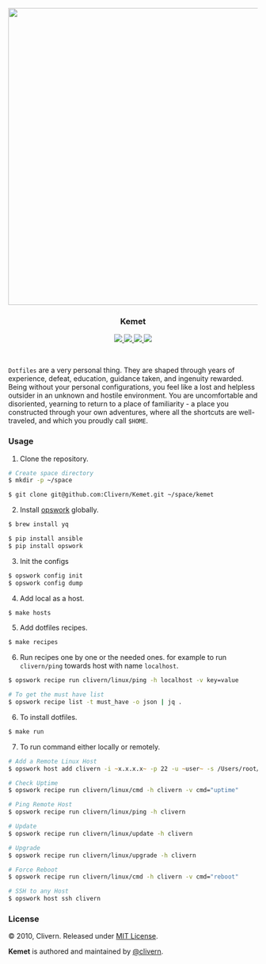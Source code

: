 <p align="center">
    <img src="https://raw.githubusercontent.com/Clivern/Kemet/main/screenshot01.png?v=3.1.1" width="600" />
    <h3 align="center">Kemet</h3>
    <p align="center">
        <a href="https://github.com/Clivern/Kemet/actions/workflows/ci.yml">
           <img src="https://github.com/Clivern/Kemet/actions/workflows/ci.yml/badge.svg?branch=main"/>
        </a>
        <a href="https://pypi.org/project/opswork/">
            <img src="https://img.shields.io/badge/Built_with-OpsWork-blue"/>
        </a>
        <a href="https://github.com/Clivern/Kemet/releases">
            <img src="https://img.shields.io/badge/Version-3.1.1-1abc9c.svg">
        </a>
        <a href="https://github.com/Clivern/Kemet/blob/master/LICENSE">
            <img src="https://img.shields.io/badge/LICENSE-MIT-blue.svg">
        </a>
    </p>
</p>
<br/>

`Dotfiles` are a very personal thing. They are shaped through years of experience, defeat, education, guidance taken, and ingenuity rewarded. Being without your personal configurations, you feel like a lost and helpless outsider in an unknown and hostile environment. You are uncomfortable and disoriented, yearning to return to a place of familiarity - a place you constructed through your own adventures, where all the shortcuts are well-traveled, and which you proudly call `$HOME`.


### Usage

1. Clone the repository.

```zsh
# Create space directory
$ mkdir -p ~/space

$ git clone git@github.com:Clivern/Kemet.git ~/space/kemet
```

2. Install [opswork](https://pypi.org/project/opswork/) globally.

```zsh
$ brew install yq

$ pip install ansible
$ pip install opswork
```

3. Init the configs

```zsh
$ opswork config init
$ opswork config dump
```

4. Add local as a host.

```zsh
$ make hosts
```

5. Add dotfiles recipes.

```zsh
$ make recipes
```

6. Run recipes one by one or the needed ones. for example to run `clivern/ping` towards host with name `localhost`.

```zsh
$ opswork recipe run clivern/linux/ping -h localhost -v key=value

# To get the must have list
$ opswork recipe list -t must_have -o json | jq .
```

6. To install dotfiles.

```zsh
$ make run
```

7. To run command either locally or remotely.

```zsh
# Add a Remote Linux Host
$ opswork host add clivern -i ~x.x.x.x~ -p 22 -u ~user~ -s /Users/root/.ssh/id_rsa.pem

# Check Uptime
$ opswork recipe run clivern/linux/cmd -h clivern -v cmd="uptime"

# Ping Remote Host
$ opswork recipe run clivern/linux/ping -h clivern

# Update
$ opswork recipe run clivern/linux/update -h clivern

# Upgrade
$ opswork recipe run clivern/linux/upgrade -h clivern

# Force Reboot
$ opswork recipe run clivern/linux/cmd -h clivern -v cmd="reboot"

# SSH to any Host
$ opswork host ssh clivern
```


### License

© 2010, Clivern. Released under [MIT License](https://opensource.org/licenses/mit-license.php).

**Kemet** is authored and maintained by [@clivern](http://github.com/clivern).

